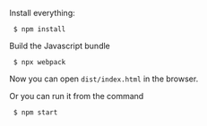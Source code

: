 Install everything:

```
 $ npm install
```

Build the Javascript bundle

```
 $ npx webpack
```

Now you can open `dist/index.html` in the browser.

Or you can run it from the command

```
 $ npm start
```
